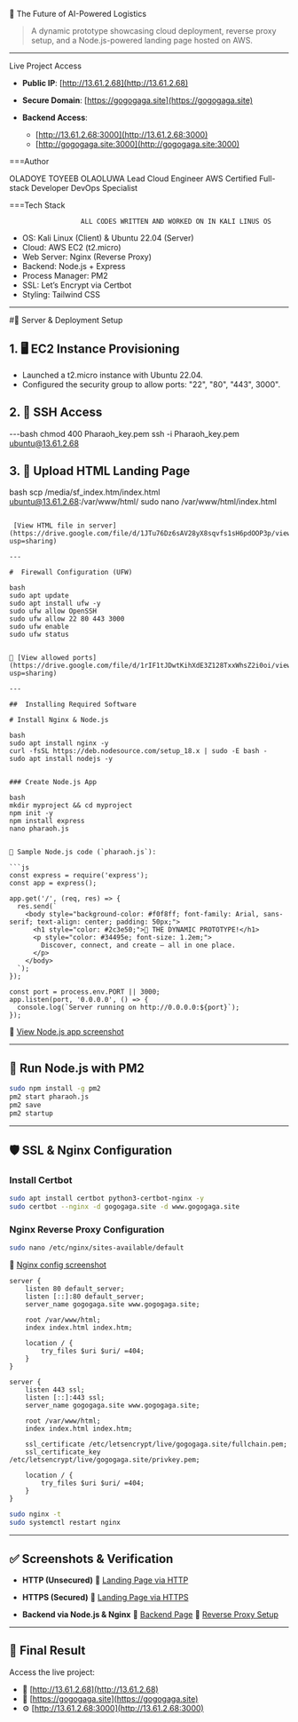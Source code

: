 🚀 The Future of AI-Powered Logistics

> A dynamic prototype showcasing cloud deployment, reverse proxy setup, and a Node.js-powered landing page hosted on AWS.

---

Live Project Access

* **Public IP**: [http://13.61.2.68](http://13.61.2.68)
* **Secure Domain**: [https://gogogaga.site](https://gogogaga.site)
* **Backend Access**:

  * [http://13.61.2.68:3000](http://13.61.2.68:3000)
  * [http://gogogaga.site:3000](http://gogogaga.site:3000)


 ===Author

OLADOYE TOYEEB OLAOLUWA
Lead Cloud Engineer 
AWS Certified
Full-stack Developer 
DevOps Specialist


===Tech Stack

                      ALL CODES WRITTEN AND WORKED ON IN KALI LINUS OS
                    
* OS: Kali Linux (Client) & Ubuntu 22.04 (Server)
* Cloud: AWS EC2 (t2.micro)
* Web Server: Nginx (Reverse Proxy)
* Backend: Node.js + Express
* Process Manager: PM2
* SSL: Let’s Encrypt via Certbot
* Styling: Tailwind CSS

---

#🚧 Server & Deployment Setup

## 1. 🖥️ EC2 Instance Provisioning

* Launched a t2.micro instance with Ubuntu 22.04.
* Configured the security group to allow ports: "22", "80", "443", 3000".

## 2. 🔐 SSH Access

---bash
chmod 400 Pharaoh_key.pem
ssh -i Pharaoh_key.pem ubuntu@13.61.2.68


## 3. 📄 Upload HTML Landing Page

bash
scp /media/sf_index.htm/index.html ubuntu@13.61.2.68:/var/www/html/
sudo nano /var/www/html/index.html
```

 [View HTML file in server](https://drive.google.com/file/d/1JTu76Dz6sAV28yX8sqvfs1sH6pdOOP3p/view?usp=sharing)

---

#  Firewall Configuration (UFW)

bash
sudo apt update
sudo apt install ufw -y
sudo ufw allow OpenSSH
sudo ufw allow 22 80 443 3000
sudo ufw enable
sudo ufw status


📸 [View allowed ports](https://drive.google.com/file/d/1rIF1tJDwtKihXdE3Z128TxxWhsZ2i0oi/view?usp=sharing)

---

##  Installing Required Software

# Install Nginx & Node.js

bash
sudo apt install nginx -y
curl -fsSL https://deb.nodesource.com/setup_18.x | sudo -E bash -
sudo apt install nodejs -y


### Create Node.js App

bash
mkdir myproject && cd myproject
npm init -y
npm install express
nano pharaoh.js


🔧 Sample Node.js code (`pharaoh.js`):

```js
const express = require('express');
const app = express();

app.get('/', (req, res) => {
  res.send(`
    <body style="background-color: #f0f8ff; font-family: Arial, sans-serif; text-align: center; padding: 50px;">
      <h1 style="color: #2c3e50;">🚀 THE DYNAMIC PROTOTYPE!</h1>
      <p style="color: #34495e; font-size: 1.2em;">
        Discover, connect, and create — all in one place.
      </p>
    </body>
  `);
});

const port = process.env.PORT || 3000;
app.listen(port, '0.0.0.0', () => {
  console.log(`Server running on http://0.0.0.0:${port}`);
});
```

📸 [View Node.js app screenshot](https://drive.google.com/file/d/1o3i372dzkynRqSP9OFC2PysDOxR-NmbI/view?usp=sharing)

---

## 🔄 Run Node.js with PM2

```bash
sudo npm install -g pm2
pm2 start pharaoh.js
pm2 save
pm2 startup
```

---

## 🛡️ SSL & Nginx Configuration

### Install Certbot

```bash
sudo apt install certbot python3-certbot-nginx -y
sudo certbot --nginx -d gogogaga.site -d www.gogogaga.site
```

### Nginx Reverse Proxy Configuration

```bash
sudo nano /etc/nginx/sites-available/default
```

📸 [Nginx config screenshot](https://drive.google.com/file/d/19-M_X1SaDJ7-z3-m8L-CGDDzCwGK-MQV/view?usp=sharing)

```nginx
server {
    listen 80 default_server;
    listen [::]:80 default_server;
    server_name gogogaga.site www.gogogaga.site;

    root /var/www/html;
    index index.html index.htm;

    location / {
        try_files $uri $uri/ =404;
    }
}

server {
    listen 443 ssl;
    listen [::]:443 ssl;
    server_name gogogaga.site www.gogogaga.site;

    root /var/www/html;
    index index.html index.htm;

    ssl_certificate /etc/letsencrypt/live/gogogaga.site/fullchain.pem;
    ssl_certificate_key /etc/letsencrypt/live/gogogaga.site/privkey.pem;

    location / {
        try_files $uri $uri/ =404;
    }
}
```

```bash
sudo nginx -t
sudo systemctl restart nginx
```

---

## ✅ Screenshots & Verification

* **HTTP (Unsecured)**
  📸 [Landing Page via HTTP](https://drive.google.com/file/d/1t16YaW43NNxGKSqBKMswqIGwALUqe_en/view?usp=sharing)

* **HTTPS (Secured)**
  📸 [Landing Page via HTTPS](https://drive.google.com/file/d/1-lvAmO9H9FUVfQazpjD0OWLN0NxWNQVZ/view?usp=sharing)

* **Backend via Node.js & Nginx**
  📸 [Backend Page](https://drive.google.com/file/d/1C0xQGq7FNWmUyH_hd0fYCxpD2MeN90hD/view?usp=sharing)
  📸 [Reverse Proxy Setup](https://drive.google.com/file/d/1h0lcboQCcca-AKsBWvvv97TicdeRtUnm/view?usp=sharing)

---

## 🏁 Final Result

Access the live project:

* 🔗 [http://13.61.2.68](http://13.61.2.68)
* 🔐 [https://gogogaga.site](https://gogogaga.site)
* ⚙️ [http://13.61.2.68:3000](http://13.61.2.68:3000)
